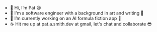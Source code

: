 - 👋 Hi, I’m Pat 😃
- 📝 I'm a software engineer with a background in art and writing 🎨
- 🌱 I’m currently working on an AI formula fiction app 🤖
- ☕ Hit me up at pat.a.smith.dev at gmail, let's chat and collaborate 😎
